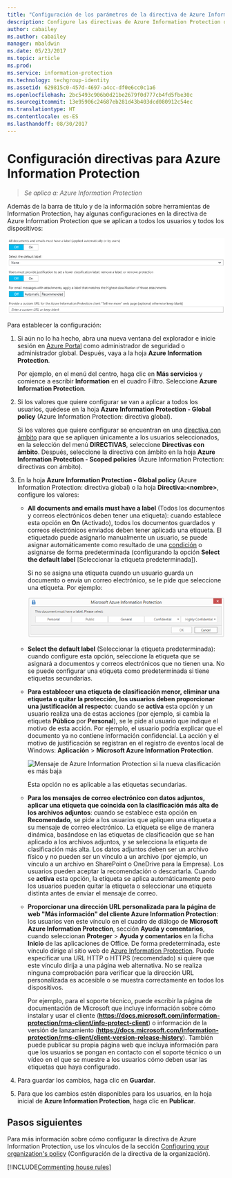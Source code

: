```yaml
---
title: "Configuración de los parámetros de la directiva de Azure Information Protection"
description: Configure las directivas de Azure Information Protection que se aplica a todos los usuarios y todos los dispositivos.
author: cabailey
ms.author: cabailey
manager: mbaldwin
ms.date: 05/23/2017
ms.topic: article
ms.prod: 
ms.service: information-protection
ms.technology: techgroup-identity
ms.assetid: 629815c0-457d-4697-a4cc-df0e6cc0c1a6
ms.openlocfilehash: 2bc5493c906b0d21be2679f0d777cb4fd5fbe30c
ms.sourcegitcommit: 13e95906c24687eb281d43b403dcd080912c54ec
ms.translationtype: HT
ms.contentlocale: es-ES
ms.lasthandoff: 08/30/2017
---
```

# <a name="how-to-configure-the-policy-settings-for-azure-information-protection"></a>Configuración directivas para Azure Information Protection

>*Se aplica a: Azure Information Protection*

Además de la barra de título y de la información sobre herramientas de Information Protection, hay algunas configuraciones en la directiva de Azure Information Protection que se aplican a todos los usuarios y todos los dispositivos:

![Configuración global de directivas de Azure Information Protection](../media/info-protect-policy-default-settingsv2.png)


Para establecer la configuración:

1. Si aún no lo ha hecho, abra una nueva ventana del explorador e inicie sesión en [Azure Portal](https://portal.azure.com) como administrador de seguridad o administrador global. Después, vaya a la hoja **Azure Information Protection**. 
    
    Por ejemplo, en el menú del centro, haga clic en **Más servicios** y comience a escribir **Information** en el cuadro Filtro. Seleccione **Azure Information Protection**.

2. Si los valores que quiere configurar se van a aplicar a todos los usuarios, quédese en la hoja **Azure Information Protection - Global policy** (Azure Information Protection: directiva global).
    
    Si los valores que quiere configurar se encuentran en una [directiva con ámbito](configure-policy-scope.md) para que se apliquen únicamente a los usuarios seleccionados, en la selección del menú **DIRECTIVAS**, seleccione **Directivas con ámbito**. Después, seleccione la directiva con ámbito en la hoja **Azure Information Protection - Scoped policies** (Azure Information Protection: directivas con ámbito).

3. En la hoja **Azure Information Protection - Global policy** (Azure Information Protection: directiva global) o la hoja **Directiva:\<nombre>**, configure los valores:
    
    - **All documents and emails must have a label** (Todos los documentos y correos electrónicos deben tener una etiqueta): cuando establece esta opción en **On** (Activado), todos los documentos guardados y correos electrónicos enviados deben tener aplicada una etiqueta. El etiquetado puede asignarlo manualmente un usuario, se puede asignar automáticamente como resultado de una [condición](configure-policy-classification.md) o asignarse de forma predeterminada (configurando la opción **Select the default label** [Seleccionar la etiqueta predeterminada]). 
        
        Si no se asigna una etiqueta cuando un usuario guarda un documento o envía un correo electrónico, se le pide que seleccione una etiqueta. Por ejemplo:
        
        ![Aviso de Azure Information Protection si se aplica el etiquetado](../media/info-protect-enforce-labelv2.png)
        
    - **Select the default label** (Seleccionar la etiqueta predeterminada): cuando configure esta opción, seleccione la etiqueta que se asignará a documentos y correos electrónicos que no tienen una. No se puede configurar una etiqueta como predeterminada si tiene etiquetas secundarias. 
        
    - **Para establecer una etiqueta de clasificación menor, eliminar una etiqueta o quitar la protección, los usuarios deben proporcionar una justificación al respecto**: cuando se **activa** esta opción y un usuario realiza una de estas acciones (por ejemplo, si cambia la etiqueta **Público** por **Personal**), se le pide al usuario que indique el motivo de esta acción. Por ejemplo, el usuario podría explicar que el documento ya no contiene información confidencial. La acción y el motivo de justificación se registran en el registro de eventos local de Windows: **Aplicación** > **Microsoft Azure Information Protection**.  
        
        ![Mensaje de Azure Information Protection si la nueva clasificación es más baja](../media/info-protect-lower-justification.png)
        
        Esta opción no es aplicable a las etiquetas secundarias.
        
    - **Para los mensajes de correo electrónico con datos adjuntos, aplicar una etiqueta que coincida con la clasificación más alta de los archivos adjuntos**: cuando se establece esta opción en **Recomendado**, se pide a los usuarios que apliquen una etiqueta a su mensaje de correo electrónico. La etiqueta se elige de manera dinámica, basándose en las etiquetas de clasificación que se han aplicado a los archivos adjuntos, y se selecciona la etiqueta de clasificación más alta. Los datos adjuntos deben ser un archivo físico y no pueden ser un vínculo a un archivo (por ejemplo, un vínculo a un archivo en SharePoint o OneDrive para la Empresa). Los usuarios pueden aceptar la recomendación o descartarla. Cuando se **activa** esta opción, la etiqueta se aplica automáticamente pero los usuarios pueden quitar la etiqueta o seleccionar una etiqueta distinta antes de enviar el mensaje de correo.  

    - **Proporcionar una dirección URL personalizada para la página de web "Más información" del cliente Azure Information Protection**: los usuarios ven este vínculo en el cuadro de diálogo de **Microsoft Azure Information Protection**, sección **Ayuda y comentarios**, cuando seleccionan **Proteger** > **Ayuda y comentarios** en la ficha **Inicio** de las aplicaciones de Office. De forma predeterminada, este vínculo dirige al sitio web de [Azure Information Protection](https://www.microsoft.com/cloud-platform/azure-information-protection). Puede especificar una URL HTTP o HTTPS (recomendado) si quiere que este vínculo dirija a una página web alternativa. No se realiza ninguna comprobación para verificar que la dirección URL personalizada es accesible o se muestra correctamente en todos los dispositivos.
        
        Por ejemplo, para el soporte técnico, puede escribir la página de documentación de Microsoft que incluye información sobre cómo instalar y usar el cliente (**https://docs.microsoft.com/information-protection/rms-client/info-protect-client**) o información de la versión de lanzamiento (**https://docs.microsoft.com/information-protection/rms-client/client-version-release-history**). También puede publicar su propia página web que incluya información para que los usuarios se pongan en contacto con el soporte técnico o un vídeo en el que se muestre a los usuarios cómo deben usar las etiquetas que haya configurado.

3. Para guardar los cambios, haga clic en **Guardar**.

4. Para que los cambios estén disponibles para los usuarios, en la hoja inicial de **Azure Information Protection**, haga clic en **Publicar**.

## <a name="next-steps"></a>Pasos siguientes

Para más información sobre cómo configurar la directiva de Azure Information Protection, use los vínculos de la sección [Configuring your organization's policy](configure-policy.md#configuring-your-organizations-policy) (Configuración de la directiva de la organización).  

[!INCLUDE[Commenting house rules](../includes/houserules.md)]
